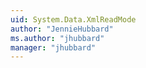 ```yaml
---
uid: System.Data.XmlReadMode
author: "JennieHubbard"
ms.author: "jhubbard"
manager: "jhubbard"
---
```

